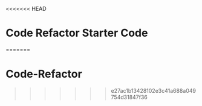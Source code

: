 <<<<<<< HEAD
# Code Refactor Starter Code
=======
# Code-Refactor
>>>>>>> e27ac1b13428102e3c41a688a049754d31847f36
